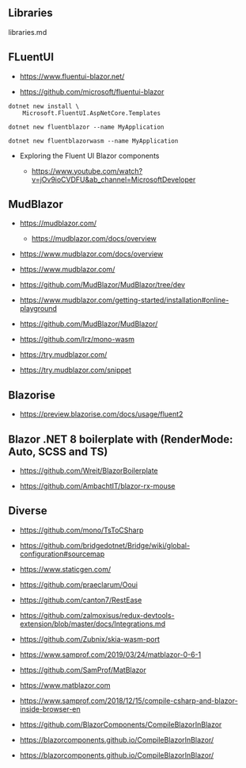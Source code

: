 ## Libraries

libraries.md

## FLuentUI

*   https://www.fluentui-blazor.net/

*   https://github.com/microsoft/fluentui-blazor

```
dotnet new install \
    Microsoft.FluentUI.AspNetCore.Templates
```

```
dotnet new fluentblazor --name MyApplication

dotnet new fluentblazorwasm --name MyApplication
```

*   Exploring the Fluent UI Blazor components

    *   https://www.youtube.com/watch?v=jOv9ioCVDFU&ab_channel=MicrosoftDeveloper
    

## MudBlazor

*   https://mudblazor.com/

    *   https://mudblazor.com/docs/overview

*   https://www.mudblazor.com/docs/overview

*   https://www.mudblazor.com/

*   https://github.com/MudBlazor/MudBlazor/tree/dev

*   https://www.mudblazor.com/getting-started/installation#online-playground

*   https://github.com/MudBlazor/MudBlazor/

*   https://github.com/lrz/mono-wasm

*   https://try.mudblazor.com/

*   https://try.mudblazor.com/snippet


## Blazorise

*   https://preview.blazorise.com/docs/usage/fluent2


## Blazor .NET 8 boilerplate with (RenderMode: Auto, SCSS and TS) 

*   https://github.com/Wreit/BlazorBoilerplate




*   https://github.com/AmbachtIT/blazor-rx-mouse


## Diverse

*   https://github.com/mono/TsToCSharp

*   https://github.com/bridgedotnet/Bridge/wiki/global-configuration#sourcemap

*   https://www.staticgen.com/

*   https://github.com/praeclarum/Ooui

*   https://github.com/canton7/RestEase

*   https://github.com/zalmoxisus/redux-devtools-extension/blob/master/docs/Integrations.md

*   https://github.com/Zubnix/skia-wasm-port

*   https://www.samprof.com/2019/03/24/matblazor-0-6-1

*   https://github.com/SamProf/MatBlazor

*   https://www.matblazor.com

*   https://www.samprof.com/2018/12/15/compile-csharp-and-blazor-inside-browser-en

*   https://github.com/BlazorComponents/CompileBlazorInBlazor

*   https://blazorcomponents.github.io/CompileBlazorInBlazor/

*   https://blazorcomponents.github.io/CompileBlazorInBlazor/

